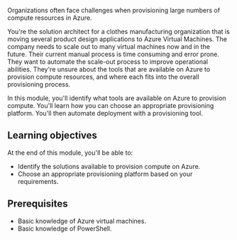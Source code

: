 Organizations often face challenges when provisioning large numbers of compute resources in Azure.

You're the solution architect for a clothes manufacturing organization that is moving several product design applications to Azure Virtual Machines. The company needs to scale out to many virtual machines now and in the future. Their current manual process is time consuming and error prone. They want to automate the scale-out process to improve operational abilities. They're unsure about the tools that are available on Azure to provision compute resources, and where each fits into the overall provisioning process.

In this module, you'll identify what tools are available on Azure to provision compute. You'll learn how you can choose an appropriate provisioning platform. You'll then automate deployment with a provisioning tool.

## Learning objectives

At the end of this module, you'll be able to:

- Identify the solutions available to provision compute on Azure.
- Choose an appropriate provisioning platform based on your requirements.

## Prerequisites

- Basic knowledge of Azure virtual machines.
- Basic knowledge of PowerShell.
